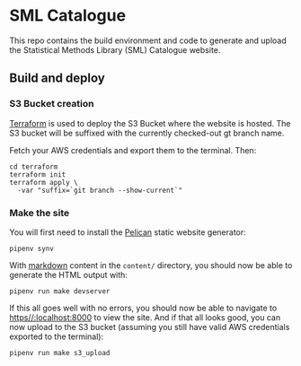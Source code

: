 # SML Catalogue

This repo contains the build environment and code to generate and upload the Statistical Methods Library (SML) Catalogue website.

## Build and deploy

### S3 Bucket creation

[Terraform](https://www.terraform.io/intro) is used to deploy the S3 Bucket where the website is hosted. The S3 bucket will be suffixed with the currently checked-out gt branch name.

Fetch your AWS credentials and export them to the terminal. Then:

```shell
cd terraform
terraform init
terraform apply \
  -var "suffix=`git branch --show-current`"
```

### Make the site

You will first need to install the [Pelican](https://docs.getpelican.com/en/latest/index.html) static website generator:

```shell
pipenv synv
```

With [markdown](https://www.markdownguide.org/basic-syntax) content in the `content/` directory, you should now be able to generate the HTML output with:

```shell
pipenv run make devserver
```

If this all goes well with no errors, you should now be able to navigate to [https//:localhost:8000](https//:localhost:8000) to view the site. And if that all looks good, you can now upload to the S3 bucket (assuming you still have valid AWS credentials exported to the terminal):

```shell
pipenv run make s3_upload
```
